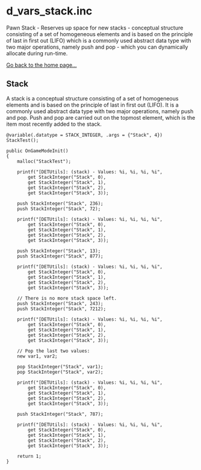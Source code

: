 # d_vars_stack.inc
Pawn Stack - Reserves up space for new stacks - conceptual structure consisting of a set of homogeneous elements and is based on the principle of last in first out (LIFO) which is a commonly used abstract data type with two major operations, namely push and pop - which you can dynamically allocate during run-time. 

[Go back to the home page...](d_vars.md)

## Stack
A stack is a conceptual structure consisting of a set of homogeneous elements and is based on the principle of last in first out (LIFO). It is a commonly used abstract data type with two major operations, namely push and pop. Push and pop are carried out on the topmost element, which is the item most recently added to the stack.

```pawn
@variable(.datatype = STACK_INTEGER, .args = {"Stack", 4}) StackTest();

public OnGameModeInit()
{
    malloc("StackTest");

    printf("[DETUtils]: (stack) - Values: %i, %i, %i, %i", 
        get StackInteger("Stack", 0),
        get StackInteger("Stack", 1),
        get StackInteger("Stack", 2),
        get StackInteger("Stack", 3));

    push StackInteger("Stack", 236);
    push StackInteger("Stack", 72);

    printf("[DETUtils]: (stack) - Values: %i, %i, %i, %i", 
        get StackInteger("Stack", 0),
        get StackInteger("Stack", 1),
        get StackInteger("Stack", 2),
        get StackInteger("Stack", 3));

    push StackInteger("Stack", 13);
    push StackInteger("Stack", 877);

    printf("[DETUtils]: (stack) - Values: %i, %i, %i, %i", 
        get StackInteger("Stack", 0),
        get StackInteger("Stack", 1),
        get StackInteger("Stack", 2),
        get StackInteger("Stack", 3));

    // There is no more stack space left.
    push StackInteger("Stack", 243);
    push StackInteger("Stack", 7212);

    printf("[DETUtils]: (stack) - Values: %i, %i, %i, %i", 
        get StackInteger("Stack", 0),
        get StackInteger("Stack", 1),
        get StackInteger("Stack", 2),
        get StackInteger("Stack", 3));

    // Pop the last two values:
    new var1, var2;

    pop StackInteger("Stack", var1);
    pop StackInteger("Stack", var2);

    printf("[DETUtils]: (stack) - Values: %i, %i, %i, %i", 
        get StackInteger("Stack", 0),
        get StackInteger("Stack", 1),
        get StackInteger("Stack", 2),
        get StackInteger("Stack", 3));

    push StackInteger("Stack", 787);

    printf("[DETUtils]: (stack) - Values: %i, %i, %i, %i", 
        get StackInteger("Stack", 0),
        get StackInteger("Stack", 1),
        get StackInteger("Stack", 2),
        get StackInteger("Stack", 3));

    return 1;
}